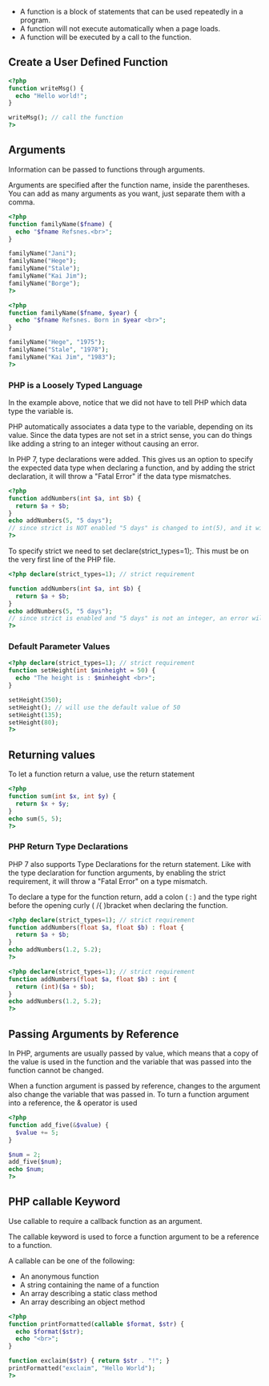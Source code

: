 + A function is a block of statements that can be used repeatedly in a program.
+ A function will not execute automatically when a page loads.
+ A function will be executed by a call to the function.

## Create a User Defined Function

```php
<?php
function writeMsg() {
  echo "Hello world!";
}

writeMsg(); // call the function
?>
```	

##  Arguments

Information can be passed to functions through arguments. 

Arguments are specified after the function name, inside the parentheses. You can add as many arguments as you want, just separate them with a comma.

```php
<?php
function familyName($fname) {
  echo "$fname Refsnes.<br>";
}

familyName("Jani");
familyName("Hege");
familyName("Stale");
familyName("Kai Jim");
familyName("Borge");
?>
```

```php
<?php
function familyName($fname, $year) {
  echo "$fname Refsnes. Born in $year <br>";
}

familyName("Hege", "1975");
familyName("Stale", "1978");
familyName("Kai Jim", "1983");
?>
```
### PHP is a Loosely Typed Language
In the example above, notice that we did not have to tell PHP which data type the variable is.

PHP automatically associates a data type to the variable, depending on its value. Since the data types are not set in a strict sense, you can do things like adding a string to an integer without causing an error.

In PHP 7, type declarations were added. This gives us an option to specify the expected data type when declaring a function, and by adding the strict declaration, it will throw a "Fatal Error" if the data type mismatches.

``` php
<?php
function addNumbers(int $a, int $b) {
  return $a + $b;
}
echo addNumbers(5, "5 days");
// since strict is NOT enabled "5 days" is changed to int(5), and it will return 10
?>
```

To specify strict we need to set declare(strict_types=1);. This must be on the very first line of the PHP file.

```php
<?php declare(strict_types=1); // strict requirement

function addNumbers(int $a, int $b) {
  return $a + $b;
}
echo addNumbers(5, "5 days");
// since strict is enabled and "5 days" is not an integer, an error will be thrown
?>
```

### Default Parameter Values

``` php
<?php declare(strict_types=1); // strict requirement
function setHeight(int $minheight = 50) {
  echo "The height is : $minheight <br>";
}

setHeight(350);
setHeight(); // will use the default value of 50
setHeight(135);
setHeight(80);
?>
```

## Returning values
To let a function return a value, use the return statement

```php
<?php
function sum(int $x, int $y) {
  return $x + $y;
}   
echo sum(5, 5);
?>
```

### PHP Return Type Declarations

PHP 7 also supports Type Declarations for the return statement. Like with the type declaration for function arguments, by enabling the strict requirement, it will throw a "Fatal Error" on a type mismatch.

To declare a type for the function return, add a colon ( : ) and the type right before the opening curly ( /{ )bracket when declaring the function.

```php 
<?php declare(strict_types=1); // strict requirement
function addNumbers(float $a, float $b) : float {
  return $a + $b;
}
echo addNumbers(1.2, 5.2);
?>
```

```php	
<?php declare(strict_types=1); // strict requirement
function addNumbers(float $a, float $b) : int {
  return (int)($a + $b);
}
echo addNumbers(1.2, 5.2);
?>
```

## Passing Arguments by Reference
In PHP, arguments are usually passed by value, which means that a copy of the value is used in the function and the variable that was passed into the function cannot be changed.

When a function argument is passed by reference, changes to the argument also change the variable that was passed in. To turn a function argument into a reference, the & operator is used

```php
<?php
function add_five(&$value) {
  $value += 5;
}

$num = 2;
add_five($num);
echo $num;
?>
```

## PHP callable Keyword

Use callable to require a callback function as an argument.

The callable keyword is used to force a function argument to be a reference to a function.

A callable can be one of the following:

+ An anonymous function
+ A string containing the name of a function
+ An array describing a static class method
+ An array describing an object method

```php
<?php
function printFormatted(callable $format, $str) {
  echo $format($str);
  echo "<br>";
}

function exclaim($str) { return $str . "!"; }
printFormatted("exclaim", "Hello World");
?>
```

